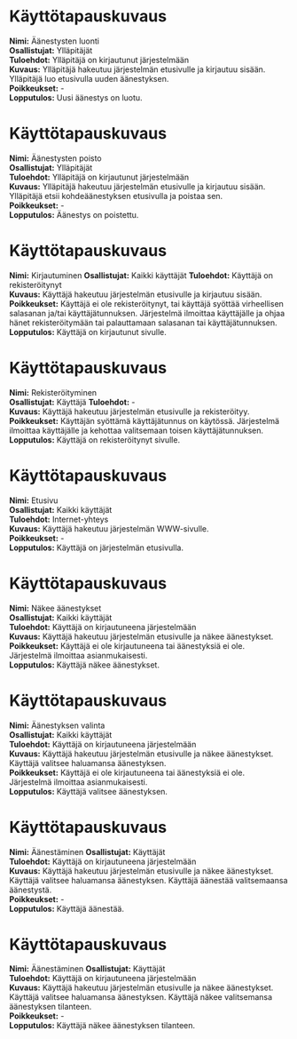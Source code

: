 # Käyttötapauskuvaus

**Nimi:** Äänestysten luonti  
**Osallistujat:** Ylläpitäjät  
**Tuloehdot:** Ylläpitäjä on kirjautunut järjestelmään  
**Kuvaus:** Ylläpitäjä hakeutuu järjestelmän etusivulle ja kirjautuu sisään. Ylläpitäjä luo etusivulla uuden äänestyksen.  
**Poikkeukset:** -  
**Lopputulos:** Uusi äänestys on luotu.  


# Käyttötapauskuvaus

**Nimi:** Äänestysten poisto  
**Osallistujat:** Ylläpitäjät  
**Tuloehdot:** Ylläpitäjä on kirjautunut järjestelmään  
**Kuvaus:** Ylläpitäjä hakeutuu järjestelmän etusivulle ja kirjautuu sisään. Ylläpitäjä etsii kohdeäänestyksen etusivulla ja poistaa sen.  
**Poikkeukset:** -  
**Lopputulos:** Äänestys on poistettu.  


# Käyttötapauskuvaus

**Nimi:** Kirjautuminen 
**Osallistujat:** Kaikki käyttäjät 
**Tuloehdot:** Käyttäjä on rekisteröitynyt  
**Kuvaus:** Käyttäjä hakeutuu järjestelmän etusivulle ja kirjautuu sisään.  
**Poikkeukset:** Käyttäjä ei ole rekisteröitynyt, tai käyttäjä syöttää virheellisen salasanan ja/tai käyttäjätunnuksen. Järjestelmä ilmoittaa käyttäjälle ja ohjaa hänet rekisteröitymään tai palauttamaan salasanan tai käyttäjätunnuksen.  
**Lopputulos:** Käyttäjä on kirjautunut sivulle.  


# Käyttötapauskuvaus

**Nimi:** Rekisteröityminen  
**Osallistujat:** Käyttäjä 
**Tuloehdot:** -   
**Kuvaus:** Käyttäjä hakeutuu järjestelmän etusivulle ja rekisteröityy.  
**Poikkeukset:** Käyttäjän syöttämä käyttäjätunnus on käytössä. Järjestelmä ilmoittaa käyttäjälle ja kehottaa valitsemaan toisen käyttäjätunnuksen.  
**Lopputulos:** Käyttäjä on rekisteröitynyt sivulle.  


# Käyttötapauskuvaus

**Nimi:** Etusivu   
**Osallistujat:** Kaikki käyttäjät  
**Tuloehdot:** Internet-yhteys  
**Kuvaus:** Käyttäjä hakeutuu järjestelmän WWW-sivulle.  
**Poikkeukset:** -    
**Lopputulos:** Käyttäjä on järjestelmän etusivulla.  


# Käyttötapauskuvaus

**Nimi:** Näkee äänestykset  
**Osallistujat:** Kaikki käyttäjät  
**Tuloehdot:** Käyttäjä on kirjautuneena järjestelmään  
**Kuvaus:** Käyttäjä hakeutuu järjestelmän etusivulle ja näkee äänestykset.  
**Poikkeukset:** Käyttäjä ei ole kirjautuneena tai äänestyksiä ei ole. Järjestelmä ilmoittaa asianmukaisesti.    
**Lopputulos:** Käyttäjä näkee äänestykset.  


# Käyttötapauskuvaus

**Nimi:** Äänestyksen valinta  
**Osallistujat:** Kaikki käyttäjät  
**Tuloehdot:** Käyttäjä on kirjautuneena järjestelmään  
**Kuvaus:** Käyttäjä hakeutuu järjestelmän etusivulle ja näkee äänestykset. Käyttäjä valitsee haluamansa äänestyksen.  
**Poikkeukset:** Käyttäjä ei ole kirjautuneena tai äänestyksiä ei ole. Järjestelmä ilmoittaa asianmukaisesti.    
**Lopputulos:** Käyttäjä valitsee äänestyksen.  


# Käyttötapauskuvaus

**Nimi:** Äänestäminen 
**Osallistujat:** Käyttäjät  
**Tuloehdot:** Käyttäjä on kirjautuneena järjestelmään  
**Kuvaus:** Käyttäjä hakeutuu järjestelmän etusivulle ja näkee äänestykset. Käyttäjä valitsee haluamansa äänestyksen. Käyttäjä äänestää valitsemaansa äänestystä.  
**Poikkeukset:** -    
**Lopputulos:** Käyttäjä äänestää.


# Käyttötapauskuvaus

**Nimi:** Äänestäminen 
**Osallistujat:** Käyttäjät  
**Tuloehdot:** Käyttäjä on kirjautuneena järjestelmään  
**Kuvaus:** Käyttäjä hakeutuu järjestelmän etusivulle ja näkee äänestykset. Käyttäjä valitsee haluamansa äänestyksen. Käyttäjä näkee valitsemansa äänestyksen tilanteen.  
**Poikkeukset:** -  
**Lopputulos:** Käyttäjä näkee äänestyksen tilanteen.  
